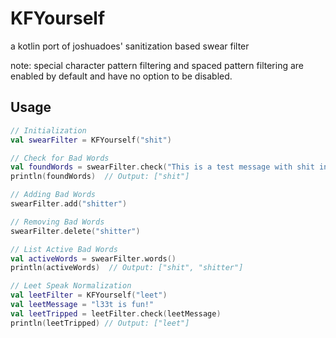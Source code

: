 # KFYourself
a kotlin port of joshuadoes' sanitization based swear filter

note: special character pattern filtering and spaced pattern filtering are enabled by default and have no option to be disabled.

## Usage

```kotlin
// Initialization
val swearFilter = KFYourself("shit")

// Check for Bad Words
val foundWords = swearFilter.check("This is a test message with shit in it.")
println(foundWords)  // Output: ["shit"]

// Adding Bad Words
swearFilter.add("shitter")

// Removing Bad Words
swearFilter.delete("shitter")

// List Active Bad Words
val activeWords = swearFilter.words()
println(activeWords)  // Output: ["shit", "shitter"]

// Leet Speak Normalization
val leetFilter = KFYourself("leet")
val leetMessage = "l33t is fun!"
val leetTripped = leetFilter.check(leetMessage)
println(leetTripped) // Output: ["leet"]
```
